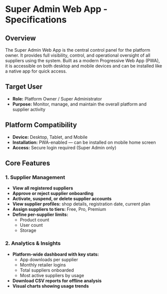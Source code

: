 # Super Admin Web App - Specifications

## Overview  
The Super Admin Web App is the central control panel for the platform owner. It provides full visibility, control, and operational oversight of all suppliers using the system. Built as a modern Progressive Web App (PWA), it is accessible on both desktop and mobile devices and can be installed like a native app for quick access.

## Target User
- **Role:** Platform Owner / Super Administrator  
- **Purpose:** Monitor, manage, and maintain the overall platform and supplier activity  

## Platform Compatibility
- **Device:** Desktop, Tablet, and Mobile  
- **Installation:** PWA-enabled — can be installed on mobile home screen  
- **Access:** Secure login required (Super Admin only)  

## Core Features

### 1. Supplier Management
- **View all registered suppliers**  
- **Approve or reject supplier onboarding**  
- **Activate, suspend, or delete supplier accounts**  
- **View supplier profiles:** shop details, registration date, current plan  
- **Assign suppliers to tiers:** Free, Pro, Premium  
- **Define per-supplier limits:**  
  - Product count  
  - User count  
  - Storage

### 2. Analytics & Insights
- **Platform-wide dashboard with key stats:**  
  - App downloads per supplier  
  - Monthly retailer logins  
  - Total suppliers onboarded  
  - Most active suppliers by usage
- **Download CSV reports for offline analysis**  
- **Visual charts showing usage trends**
